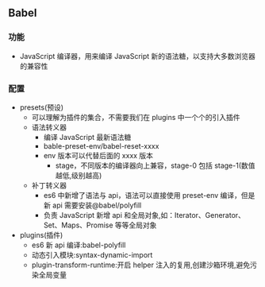 <!--
 * @Author: your name
 * @Date: 2020-03-05 13:59:29
 * @LastEditTime: 2020-08-26 14:57:03
 * @LastEditors: Please set LastEditors
 * @Description: In User Settings Edit
 * @FilePath: \vue-note\Vue\Babel.md
 -->

## Babel

### 功能

- JavaScript 编译器，用来编译 JavaScript 新的语法糖，以支持大多数浏览器的兼容性

### 配置

- presets(预设)
  - 可以理解为插件的集合，不需要我们在 plugins 中一个个的引入插件
  - 语法转义器
    - 编译 JavaScript 最新语法糖
    - bable-preset-env/babel-reset-xxxx
    - env 版本可以代替后面的 xxxx 版本
      - stage，不同版本的编译器向上兼容，stage-0 包括 stage-1(数值越低,级别越高)
  - 补丁转义器
    - es6 中新增了语法与 api，语法可以直接使用 preset-env 编译，但是新 api 需要安装@babel/polyfill
    - 负责 JavaScript 新增 api 和全局对象,如：Iterator、Generator、Set、Maps、Promise 等等全局对象
- plugins(插件)
  - es6 新 api 编译:babel-polyfill
  - 动态引入模块:syntax-dynamic-import
  - plugin-transform-runtime:开启 helper 注入的复用,创建沙箱环境,避免污染全局变量
